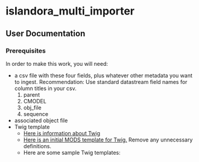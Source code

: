 # islandora_multi_importer

## User Documentation 

### Prerequisites
In order to make this work, you will need:
* a csv file with these four fields, plus whatever other metadata you want to ingest. Recommendation: Use standard datastream field names for column titles in your csv.
  1. parent
  2. CMODEL
  3. obj_file
  4. sequence
* associated object file
* Twig template
  * [Here is information about Twig](https://twig.sensiolabs.org/)
  * [Here is an initial MODS template for Twig.](https://github.com/Islandora-Collaboration-Group/islandora_multi_importer/blob/installdoc/templates/base_mods_template.twig) Remove any unnecessary definitions.
  * Here are some sample Twig templates:
